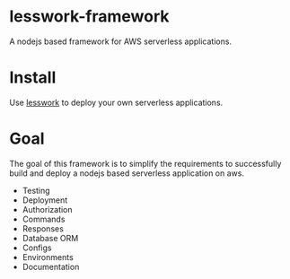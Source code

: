 # lesswork-framework
A nodejs based framework for AWS serverless applications.

# Install 
Use [lesswork](https://github.com/Askedio/lesswork) to deploy your own serverless applications.

# Goal
The goal of this framework is to simplify the requirements to successfully build and deploy a nodejs based serverless application on aws.

* Testing
* Deployment
* Authorization
* Commands
* Responses 
* Database ORM
* Configs
* Environments
* Documentation